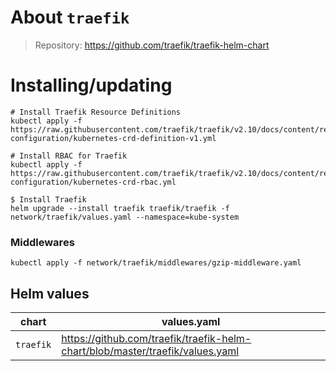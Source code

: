 About `traefik`
===
> Repository: https://github.com/traefik/traefik-helm-chart

Installing/updating
===

```shell
# Install Traefik Resource Definitions
kubectl apply -f https://raw.githubusercontent.com/traefik/traefik/v2.10/docs/content/reference/dynamic-configuration/kubernetes-crd-definition-v1.yml

# Install RBAC for Traefik
kubectl apply -f https://raw.githubusercontent.com/traefik/traefik/v2.10/docs/content/reference/dynamic-configuration/kubernetes-crd-rbac.yml

$ Install Traefik
helm upgrade --install traefik traefik/traefik -f network/traefik/values.yaml --namespace=kube-system
```

### Middlewares
```shell
kubectl apply -f network/traefik/middlewares/gzip-middleware.yaml
```

Helm values
---

| chart     | values.yaml                                                                   |
|-----------|-------------------------------------------------------------------------------|
| `traefik` | https://github.com/traefik/traefik-helm-chart/blob/master/traefik/values.yaml |
